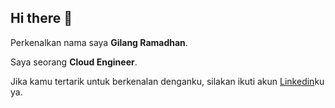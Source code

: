 ## Hi there 👋

Perkenalkan nama saya **Gilang Ramadhan**.<br>

Saya seorang **Cloud Engineer**.<br>

Jika kamu tertarik untuk berkenalan denganku, silakan ikuti akun [Linkedin](https://www.linkedin.com/in/rafli-triofansyah-359031322/)ku ya.
